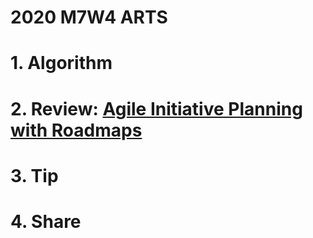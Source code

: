 # 2020 M7W4 ARTS

# 1. Algorithm

# 2. Review: [Agile Initiative Planning with Roadmaps](https://www.infoq.com/articles/agile-initiative-planning/)

# 3. Tip

# 4. Share